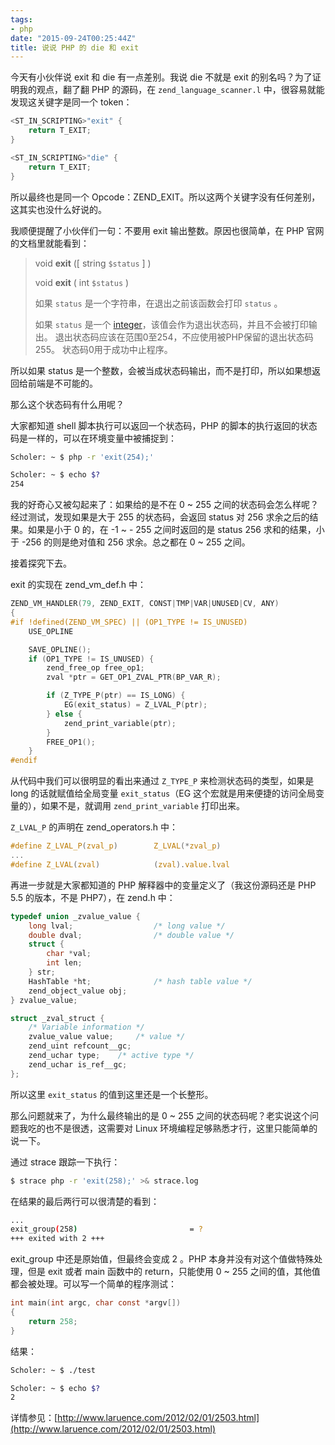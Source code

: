 ```yaml
---
tags:
- php
date: "2015-09-24T00:25:44Z"
title: 说说 PHP 的 die 和 exit
---
```


今天有小伙伴说 exit 和 die 有一点差别。我说 die 不就是 exit 的别名吗？为了证明我的观点，翻了翻 PHP 的源码，在 `zend_language_scanner.l` 中，很容易就能发现这关键字是同一个 token：

``` c
<ST_IN_SCRIPTING>"exit" {
	return T_EXIT;
}

<ST_IN_SCRIPTING>"die" {
	return T_EXIT;
}
```

所以最终也是同一个 Opcode：ZEND_EXIT。所以这两个关键字没有任何差别，这其实也没什么好说的。

我顺便提醒了小伙伴们一句：不要用 exit 输出整数。原因也很简单，在 PHP 官网的文档里就能看到：

> void **exit** ([ string `$status` ] )
>
> void **exit** ( int `$status` )
>
> 如果 `status` 是一个字符串，在退出之前该函数会打印 `status` 。
>
> 如果 `status` 是一个 [integer](http://php.net/manual/zh/language.types.integer.php)，该值会作为退出状态码，并且不会被打印输出。 退出状态码应该在范围0至254，不应使用被PHP保留的退出状态码255。 状态码0用于成功中止程序。

所以如果 status 是一个整数，会被当成状态码输出，而不是打印，所以如果想返回给前端是不可能的。

那么这个状态码有什么用呢？

大家都知道 shell 脚本执行可以返回一个状态码，PHP 的脚本的执行返回的状态码是一样的，可以在环境变量中被捕捉到：

``` sh
Scholer: ~ $ php -r 'exit(254);'

Scholer: ~ $ echo $?
254
```

我的好奇心又被勾起来了：如果给的是不在 0 ~ 255 之间的状态码会怎么样呢？经过测试，发现如果是大于 255 的状态码，会返回 status 对 256 求余之后的结果。如果是小于 0 的，在 -1 ~ - 255 之间时返回的是 status 256 求和的结果，小于 -256 的则是绝对值和 256 求余。总之都在 0 ~ 255 之间。

接着探究下去。

exit 的实现在 zend\_vm\_def.h 中：

``` c
ZEND_VM_HANDLER(79, ZEND_EXIT, CONST|TMP|VAR|UNUSED|CV, ANY)
{
#if !defined(ZEND_VM_SPEC) || (OP1_TYPE != IS_UNUSED)
	USE_OPLINE

	SAVE_OPLINE();
	if (OP1_TYPE != IS_UNUSED) {
		zend_free_op free_op1;
		zval *ptr = GET_OP1_ZVAL_PTR(BP_VAR_R);

		if (Z_TYPE_P(ptr) == IS_LONG) {
			EG(exit_status) = Z_LVAL_P(ptr);
		} else {
			zend_print_variable(ptr);
		}
		FREE_OP1();
	}
#endif
```

从代码中我们可以很明显的看出来通过 `Z_TYPE_P` 来检测状态码的类型，如果是 long 的话就赋值给全局变量 `exit_status`（EG 这个宏就是用来便捷的访问全局变量的），如果不是，就调用 `zend_print_variable` 打印出来。

`Z_LVAL_P` 的声明在 zend_operators.h 中：

``` c
#define Z_LVAL_P(zval_p)		Z_LVAL(*zval_p)
...
#define Z_LVAL(zval)			(zval).value.lval
```

再进一步就是大家都知道的 PHP 解释器中的变量定义了（我这份源码还是 PHP 5.5 的版本，不是 PHP7），在 zend.h 中：

``` C
typedef union _zvalue_value {
	long lval;					/* long value */
	double dval;				/* double value */
	struct {
		char *val;
		int len;
	} str;
	HashTable *ht;				/* hash table value */
	zend_object_value obj;
} zvalue_value;

struct _zval_struct {
	/* Variable information */
	zvalue_value value;		/* value */
	zend_uint refcount__gc;
	zend_uchar type;	/* active type */
	zend_uchar is_ref__gc;
};
```

所以这里 `exit_status` 的值到这里还是一个长整形。

那么问题就来了，为什么最终输出的是 0 ~ 255 之间的状态码呢？老实说这个问题我吃的也不是很透，这需要对 Linux 环境编程足够熟悉才行，这里只能简单的说一下。

通过 strace 跟踪一下执行：

``` sh
$ strace php -r 'exit(258);' >& strace.log
```

在结果的最后两行可以很清楚的看到：

``` sh
...
exit_group(258)                         = ?
+++ exited with 2 +++
```

exit_group 中还是原始值，但最终会变成 2 。PHP 本身并没有对这个值做特殊处理，但是 exit 或者 main 函数中的 return，只能使用 0 ~ 255 之间的值，其他值都会被处理。可以写一个简单的程序测试：

``` c
int main(int argc, char const *argv[])
{
    return 258;
}
```

结果：

``` sh
Scholer: ~ $ ./test

Scholer: ~ $ echo $?
2
```

详情参见：[http://www.laruence.com/2012/02/01/2503.html](http://www.laruence.com/2012/02/01/2503.html)
